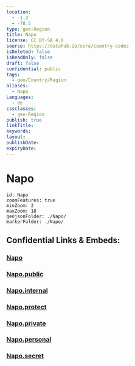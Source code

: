 ```yaml
---
location:
  - -1.3
  - -78.5
type: geo-Region
title: Napo
license: CC BY-SA 4.0
source: https://datahub.io/core/country-codes
isDeleted: false
isReadOnly: false
draft: false
confidential: public
tags:
  - geo/Country/Region
aliases:
  - Napo
Languages:
  - de
cssclasses:
  - geo-Region
publish: true
linkTitle:
keywords:
layout:
publishDate:
expiryDate:
---
```


# Napo

```leaflet
id: Napo
zoomFeatures: true 
minZoom: 2 
maxZoom: 18
geojsonFolder: ./Napo/
markerFolder: ./Napo/
```


## Confidential Links & Embeds: 

### [Napo](/_Standards/Earth/Continent/America~South/Ecuador/provinces~Equador/Napo.md) 

### [Napo.public](/_public/Earth/Continent/America~South/Ecuador/provinces~Equador/Napo.public.md) 

### [Napo.internal](/_internal/Earth/Continent/America~South/Ecuador/provinces~Equador/Napo.internal.md) 

### [Napo.protect](/_protect/Earth/Continent/America~South/Ecuador/provinces~Equador/Napo.protect.md) 

### [Napo.private](/_private/Earth/Continent/America~South/Ecuador/provinces~Equador/Napo.private.md) 

### [Napo.personal](/_personal/Earth/Continent/America~South/Ecuador/provinces~Equador/Napo.personal.md) 

### [Napo.secret](/_secret/Earth/Continent/America~South/Ecuador/provinces~Equador/Napo.secret.md)

